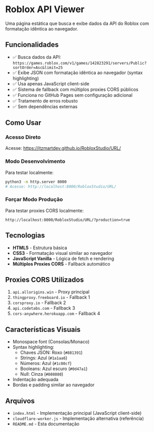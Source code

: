 # Roblox API Viewer

Uma página estática que busca e exibe dados da API do Roblox com formatação idêntica ao navegador.

## Funcionalidades

- ✅ Busca dados da API: `https://games.roblox.com/v1/games/142823291/servers/Public?sortOrder=Asc&limit=25`
- ✅ Exibe JSON com formatação idêntica ao navegador (syntax highlighting)
- ✅ Usa apenas JavaScript client-side
- ✅ Sistema de fallback com múltiplos proxies CORS públicos
- ✅ Funciona no GitHub Pages sem configuração adicional
- ✅ Tratamento de erros robusto
- ✅ Sem dependências externas

## Como Usar

### Acesso Direto
Acesse: https://itzmartdev.github.io/RobloxStudio/URL/

### Modo Desenvolvimento
Para testar localmente:
```bash
python3 -m http.server 8000
# Acesse: http://localhost:8000/RobloxStudio/URL/
```

### Forçar Modo Produção
Para testar proxies CORS localmente:
```
http://localhost:8000/RobloxStudio/URL/?production=true
```

## Tecnologias

- **HTML5** - Estrutura básica
- **CSS3** - Formatação visual similar ao navegador
- **JavaScript Vanilla** - Lógica de fetch e rendering
- **Múltiplos Proxies CORS** - Fallback automático

## Proxies CORS Utilizados

1. `api.allorigins.win` - Proxy principal
2. `thingproxy.freeboard.io` - Fallback 1
3. `corsproxy.io` - Fallback 2  
4. `api.codetabs.com` - Fallback 3
5. `cors-anywhere.herokuapp.com` - Fallback 4

## Características Visuais

- Monospace font (Consolas/Monaco)
- Syntax highlighting:
  - Chaves JSON: Roxo (`#881391`)
  - Strings: Azul (`#1a1aa6`) 
  - Números: Azul (`#1c00cf`)
  - Booleans: Azul escuro (`#0d47a1`)
  - Null: Cinza (`#808080`)
- Indentação adequada
- Bordas e padding similar ao navegador

## Arquivos

- `index.html` - Implementação principal (JavaScript client-side)
- `cloudflare-worker.js` - Implementação alternativa (referência)
- `README.md` - Esta documentação
